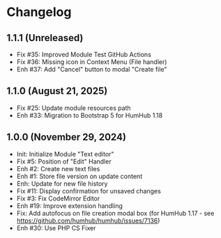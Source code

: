 Changelog
=========

1.1.1 (Unreleased)
-----------------------
- Fix #35: Improved Module Test GitHub Actions
- Fix #36: Missing icon in Context Menu (File handler)
- Enh #37: Add "Cancel" button to modal "Create file"

1.1.0 (August 21, 2025)
-----------------------
- Fix #25: Update module resources path
- Enh #33: Migration to Bootstrap 5 for HumHub 1.18

1.0.0 (November 29, 2024)
-------------------------
- Init: Initialize Module "Text editor"
- Fix #5: Position of "Edit" Handler
- Enh #2: Create new text files
- Enh #1: Store file version on update content
- Enh: Update for new file history
- Fix #11: Display confirmation for unsaved changes
- Fix #3: Fix CodeMirror Editor
- Enh #19: Improve extension handling
- Fix: Add autofocus on file creation modal box (for HumHub 1.17 - see https://github.com/humhub/humhub/issues/7136)
- Enh #30: Use PHP CS Fixer
